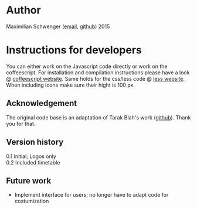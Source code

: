 # Author
Maximilian Schwenger ([email](mailto:schwengermaximilian@gmail.com), [github](https://github.com/Schwenger)) 2015

# Instructions for developers
You can either work on the Javascript code directly or work on the coffeescript. For installation and compilation instructions please have a look @
[coffeescript website](coffeescript.org). Same holds for the css/less code @ [less website](http://lesscss.org/).\
When including icons make sure their hight is 100 px.
  
 ## Acknowledgement
 The original code base is an adaptation of Tarak Blah's work ([github](https://github.com/tarak)). Thank you for that.
  
 ## Version history
 0.1 Initial; Logos only \
 0.2 Included timetable
 
 ## Future work
* Implement interface for users; no longer have to adapt code for costumization